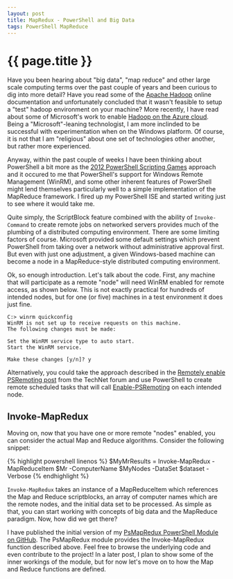 ```yaml
---
layout: post
title: MapRedux - PowerShell and Big Data
tags: PowerShell MapReduce
---
```

{{ page.title }}
====================
Have you been hearing about "big data", "map reduce" and other large scale computing terms over the past couple of years and been 
curious to dig into more detail? Have you read some of the [Apache Hadoop](http://hadoop.apache.org/) online documentation and unfortunately concluded that it 
wasn't feasible to setup a "test" hadoop environment on your machine? More recently, I have read about some of Microsoft's work to 
enable [Hadoop on the Azure cloud](https://www.hadooponazure.com/). Being a "Microsoft"-leaning technologist, I am more inclinded to be successful with experimentation 
when on the Windows platform. Of course, it is not that I am "religious" about one set of technologies other another, but rather more experienced.

Anyway, within the past couple of weeks I have been thinking about PowerShell a bit more as the [2012 PowerShell Scripting Games](http://blogs.technet.com/b/heyscriptingguy/archive/2012/03/27/how-to-register-for-the-2012-powershell-scripting-games.aspx)
approach and it occured to me that PowerShell's support for Windows Remote Management (WinRM), and some other inherent features of PowerShell 
might lend themselves particularly well to a simple implementation of the MapReduce framework. I fired up my PowerShell ISE and started 
writing just to see where it would take me.

Quite simply, the ScriptBlock feature combined with the ability of `Invoke-Command` to create remote jobs on networked servers provides 
much of the plumbing of a distributed computing environment. There are some limiting factors of course. Microsoft provided some default 
settings which prevent PowerShell from taking over a network without administrative approval first. But even with just one adjustment, 
a given Windows-based machine can become a node in a MapReduce-style distributed computing environment. 

Ok, so enough introduction. Let's talk about the code. First, any machine that will participate as a remote "node" will need 
WinRM enabled for remote access, as shown below. This is not exactly practical for hundreds of intended nodes, but for one (or five) 
machines in a test environment it does just fine. 

    C:> winrm quickconfig
    WinRM is not set up to receive requests on this machine.
    The following changes must be made:

    Set the WinRM service type to auto start.
    Start the WinRM service.

    Make these changes [y/n]? y

Alternatively, you could take the approach described in the [Remotely enable PSRemoting post](http://social.technet.microsoft.com/Forums/en-US/winserverpowershell/thread/0800c68c-8cfb-4d6f-9c05-0e1a33412941/) 
from the TechNet forum and use PowerShell to create remote scheduled tasks that will call [Enable-PSRemoting](http://technet.microsoft.com/en-us/library/dd819498.aspx) on each intended node.

Invoke-MapRedux
---------------
Moving on, now that you have one or more remote "nodes" enabled, you can consider the actual Map and Reduce algorithms. Consider the following snippet:

{% highlight powershell linenos %}
    $MyMrResults = Invoke-MapRedux -MapReduceItem $Mr -ComputerName $MyNodes -DataSet $dataset -Verbose
{% endhighlight %}

`Invoke-MapRedux` takes an instance of a MapReduceItem which references the Map and Reduce scriptblocks, an array of computer names which 
are the remote nodes, and the initial data set to be processed. As simple as that, you can start working with concepts of big data 
and the MapReduce paradigm. Now, how did we get there? 

I have published the initial version of my [PsMapRedux PowerShell Module on GitHub](https://github.com/dwdii/PsMapRedux). The PsMapRedux module provides the Invoke-MapRedux function 
described above. Feel free to browse the underlying code and even contribute to the project! In a later post, I plan to show some of the 
inner workings of the module, but for now let's move on to how the Map and Reduce functions are defined. 

